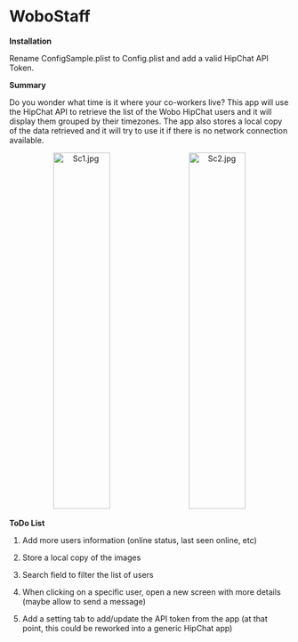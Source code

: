 # WoboStaff

**Installation**

Rename ConfigSample.plist to Config.plist and add a valid HipChat API Token.

**Summary**

Do you wonder what time is it where your co-workers live?
This app will use the HipChat API to retrieve the list of the Wobo HipChat users and it will display them grouped by their timezones.
The app also stores a local copy of the data retrieved and it will try to use it if there is no network connection available.

<div align="center">
        <img width="45%" height="640px" src="/../screenshots/sc1.jpg" alt="Sc1.jpg"</img>
        <img height="0" width="10px">
        <img width="45%" height="640px" src="/../screenshots/sc2.jpg" alt="Sc2.jpg"</img>
</div>


**ToDo List**

1) Add more users information (online status, last seen online, etc)

2) Store a local copy of the images

3) Search field to filter the list of users

4) When clicking on a specific user, open a new screen with more details (maybe allow to send a message)

5) Add a setting tab to add/update the API token from the app (at that point, this could be reworked into a generic HipChat app)
